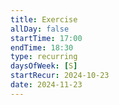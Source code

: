 ```yaml
---
title: Exercise
allDay: false
startTime: 17:00
endTime: 18:30
type: recurring
daysOfWeek: [S]
startRecur: 2024-10-23
date: 2024-11-23
---
```

